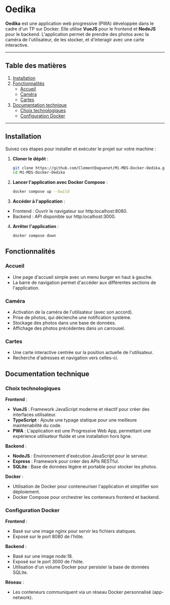 # Oedika

**Oedika** est une application web progressive (PWA) développée dans le cadre d'un TP sur Docker. Elle utilise **VueJS** pour le frontend et **NodeJS** pour le backend. L'application permet de prendre des photos avec la caméra de l'utilisateur, de les stocker, et d'interagir avec une carte interactive.

---

## Table des matières
1. [Installation](#installation)
2. [Fonctionnalités](#fonctionnalités)
   - [Accueil](#accueil)
   - [Caméra](#caméra)
   - [Cartes](#cartes)
3. [Documentation technique](#documentation-technique)
   - [Choix technologiques](#choix-technologiques)
   - [Configuration Docker](#configuration-docker)

---

## Installation

Suivez ces étapes pour installer et exécuter le projet sur votre machine :

1. **Cloner le dépôt** :
   ```bash
   git clone https://github.com/ClementDaguenet/M1-MDS-Docker-Oedika.git
   cd M1-MDS-Docker-Oedika
2. **Lancer l'application avec Docker Compose** :
   ```bash
   docker compose up --build
3. **Accéder à l'application** :
- Frontend : Ouvrir le navigateur sur http:localhost:8080.
- Backend : API disponible sur http:localhost:3000.
4. **Arrêter l'application** :
   ```bash
   docker compose down

## Fonctionnalités
### Accueil
- Une page d'accueil simple avec un menu burger en haut à gauche.
- La barre de navigation permet d'accéder aux différentes sections de l'application.

### Caméra
- Activation de la caméra de l'utilisateur (avec son accord).
- Prise de photos, qui déclenche une notification système.
- Stockage des photos dans une base de données.
- Affichage des photos précédentes dans un carrousel.

### Cartes
- Une carte interactive centrée sur la position actuelle de l'utilisateur.
- Recherche d'adresses et navigation vers celles-ci.

## Documentation technique
### Choix technologiques
**Frontend** :

- **VueJS** : Framework JavaScript moderne et réactif pour créer des interfaces utilisateur.
- **TypeScript** : Ajoute une typage statique pour une meilleure maintenabilité du code.
- **PWA** : L'application est une Progressive Web App, permettant une expérience utilisateur fluide et une installation hors ligne.

**Backend** :

- **NodeJS** : Environnement d'exécution JavaScript pour le serveur.
- **Express** : Framework pour créer des APIs RESTful.
- **SQLite** : Base de données légère et portable pour stocker les photos.

**Docker** :

- Utilisation de Docker pour conteneuriser l'application et simplifier son déploiement.
- Docker Compose pour orchestrer les conteneurs frontend et backend.

### Configuration Docker
**Frontend** :

- Basé sur une image nginx pour servir les fichiers statiques.
- Exposé sur le port 8080 de l'hôte.

**Backend** :

- Basé sur une image node:18.
- Exposé sur le port 3000 de l'hôte.
- Utilisation d'un volume Docker pour persister la base de données SQLite.

**Réseau** :

- Les conteneurs communiquent via un réseau Docker personnalisé (app-network).